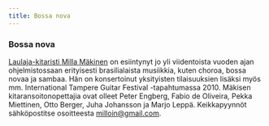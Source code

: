 ```yaml
---
title: Bossa nova
---
```


### Bossa nova

[Laulaja-kitaristi Milla Mäkinen](https://www.youtube.com/watch?v=zQEUZRj0F68) on esiintynyt jo yli viidentoista vuoden ajan ohjelmistossaan erityisesti brasilialaista musiikkia, kuten choroa, bossa novaa ja sambaa. Hän on konsertoinut yksityisten tilaisuuksien lisäksi myös mm. International Tampere Guitar Festival -tapahtumassa 2010. Mäkisen kitaransoitonopettajia ovat olleet Peter Engberg, Fabio de Oliveira, Pekka Miettinen, Otto Berger, Juha Johansson ja Marjo Leppä. Keikkapyynnöt sähköpostitse osoitteesta [milloin@gmail.com](mailto:milloin@gmail.com). 
